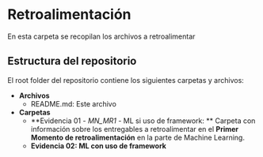 # Retroalimentación
En esta carpeta se recopilan los archivos a retroalimentar
 
## Estructura del repositorio
El root folder del repositorio contiene los siguientes carpetas y archivos:

* **Archivos**
  * README.md: Este archivo 
* **Carpetas**
  * **Evidencia 01 - _MN_MR1_ - ML si uso de framework: **  Carpeta con información sobre los entregables a retroalimentar en el **Primer Momento de retroalimentación** en la parte de Machine Learning.
  * **Evidencia 02: ML con uso de framework** 
